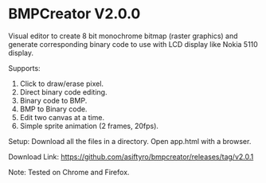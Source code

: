 # BMPCreator V2.0.0

Visual editor to create 8 bit monochrome bitmap (raster graphics) and generate corresponding binary code to use with LCD display like Nokia 5110 display.

Supports:
1. Click to draw/erase pixel.
2. Direct binary code editing.
3. Binary code to BMP.
4. BMP to Binary code.
5. Edit two canvas at a time.
4. Simple sprite animation (2 frames, 20fps).


Setup: Download all the files in a directory. Open app.html with a browser.

Download Link: https://github.com/asiftyro/bmpcreator/releases/tag/v2.0.1

Note: Tested on Chrome and Firefox.